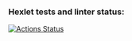 ### Hexlet tests and linter status:
[![Actions Status](https://github.com/pavla36/php-project-45/workflows/hexlet-check/badge.svg)](https://github.com/pavla36/php-project-45/actions)